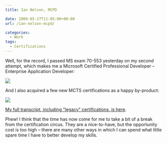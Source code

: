 ```yaml
---
title: Ian Nelson, MCPD

date: 2009-05-27T11:05:00+00:00
url: /ian-nelson-mcpd/

categories:
  - Work
tags:
  - Certifications
---
```

Well, for the record, I passed MS exam 70-553 yesterday on my second attempt, which makes me a Microsoft Certified Professional Developer – Enterprise Application Developer:

![](https://blogstouks01.z33.web.core.windows.net/2023/08/MCPD_rgb__506_3.png)

And I also acquired a few new MCTS certifications as a happy by-product:

![](https://blogstouks01.z33.web.core.windows.net/2023/08/MCTS_rgb__513_512_514_507_527_3.png)

[My full transcript, including “legacy” certifications, is here](/MS_Learning_Transcript.pdf).

Phew! I think that the time has now come for me to take a bit of a break from the certification circus. They are a nice-to-have, but the opportunity cost is too high – there are many other ways in which I can spend what little spare time I have to better develop my skills.
